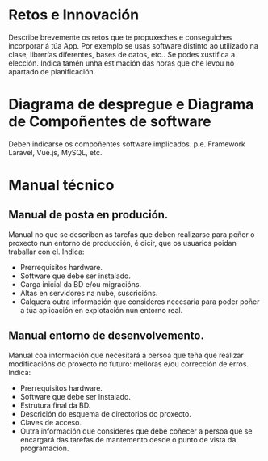 # Retos e Innovación

Describe brevemente os retos que te propuxeches e conseguiches incorporar á túa App. Por exemplo se usas software distinto ao utilizado na clase, librerías diferentes, bases de datos, etc..
Se podes xustifica a elección. Indica tamén unha estimación das horas que che levou no apartado de planificación.

# Diagrama de despregue e Diagrama de Compoñentes de software
Deben indicarse os compoñentes software implicados. p.e. Framework Laravel, Vue.js, MySQL, etc.

# Manual técnico

## Manual de posta en produción.
Manual no que se describen as tarefas que deben realizarse para poñer o proxecto nun entorno de producción, é dicir, que os usuarios poidan traballar con el.
Indica:
- Prerrequisitos hardware. 
- Software que debe ser instalado.
- Carga inicial da BD e/ou migracións.
- Altas en servidores na nube, suscricións.
- Calquera outra información que consideres necesaria para poder poñer a túa aplicación en explotación nun entorno real.

## Manual entorno de desenvolvemento.
Manual coa información que necesitará a persoa que teña que realizar modificacións do proxecto no futuro: melloras e/ou corrección de erros.
Indica:
- Prerrequisitos hardware.
- Software que debe ser instalado.
- Estrutura final da BD.
- Descrición do esquema de directorios do proxecto.
- Claves de acceso.
- Outra información que consideres que debe coñecer a persoa que se encargará das tarefas de mantemento desde o punto de vista da programación.



